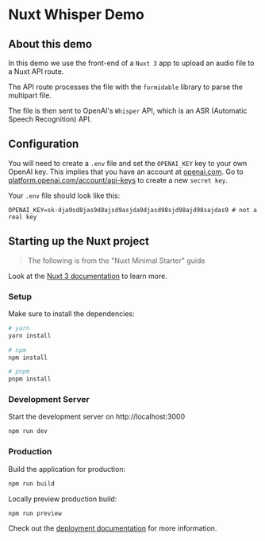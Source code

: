 # Nuxt Whisper Demo

## About this demo

In this demo we use the front-end of a `Nuxt 3` app to upload an audio file to a Nuxt API route.

The API route processes the file with the `formidable` library to parse the multipart file.

The file is then sent to OpenAI's `Whisper` API, which is an ASR (Automatic Speech Recognition) API.

## Configuration

You will need to create a `.env` file and set the `OPENAI_KEY` key to your own OpenAI key. This implies that you have an account at [openai.com](https://openai.com).
Go to [platform.openai.com/account/api-keys](https://platform.openai.com/account/api-keys) to create a new `secret key`.

Your `.env` file should look like this:

```env
OPENAI_KEY=sk-dja9sd8jas9d8ajsd9asjda9djasd98sjd98ajd98sajdas9 # not a real key
```

## Starting up the Nuxt project

> The following is from the "Nuxt Minimal Starter" guide

Look at the [Nuxt 3 documentation](https://nuxt.com/docs/getting-started/introduction) to learn more.

### Setup

Make sure to install the dependencies:

```bash
# yarn
yarn install

# npm
npm install

# pnpm
pnpm install
```

### Development Server

Start the development server on http://localhost:3000

```bash
npm run dev
```

### Production

Build the application for production:

```bash
npm run build
```

Locally preview production build:

```bash
npm run preview
```

Check out the [deployment documentation](https://nuxt.com/docs/getting-started/deployment) for more information.
